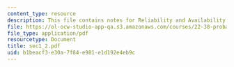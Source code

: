 ```yaml
---
content_type: resource
description: This file contains notes for Reliability and Availability.
file: https://ol-ocw-studio-app-qa.s3.amazonaws.com/courses/22-38-probability-and-its-applications-to-reliability-quality-control-and-risk-assessment-fall-2005/b1beacf3e30a7f84e981e1d192e4eb9c_sec1_2.pdf
file_type: application/pdf
resourcetype: Document
title: sec1_2.pdf
uid: b1beacf3-e30a-7f84-e981-e1d192e4eb9c
---
```

